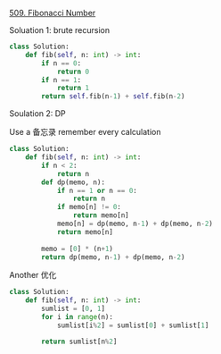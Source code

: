[509. Fibonacci Number](https://leetcode.com/problems/fibonacci-number/)

Soluation 1: brute recursion

```py
class Solution:
    def fib(self, n: int) -> int:
        if n == 0:
            return 0
        if n == 1:
            return 1
        return self.fib(n-1) + self.fib(n-2)
```

Soulation 2: DP

Use a 备忘录 remember every calculation

```py
class Solution:
    def fib(self, n: int) -> int:
        if n < 2:
            return n
        def dp(memo, n):
            if n == 1 or n == 0:
                return n
            if memo[n] != 0:
                return memo[n]
            memo[n] = dp(memo, n-1) + dp(memo, n-2)
            return memo[n]
        
        memo = [0] * (n+1)
        return dp(memo, n-1) + dp(memo, n-2)
```

Another 优化

```py
class Solution:
    def fib(self, n: int) -> int:
        sumlist = [0, 1]
        for i in range(n):
            sumlist[i%2] = sumlist[0] + sumlist[1]

        return sumlist[n%2]
```

